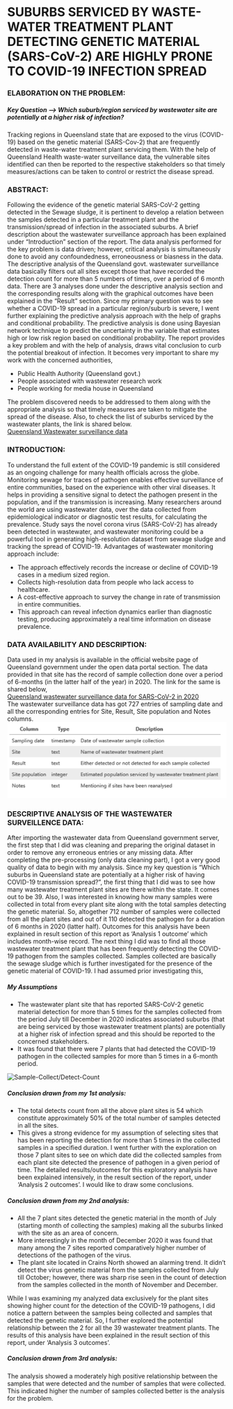 # SUBURBS SERVICED BY WASTE-WATER TREATMENT PLANT DETECTING GENETIC MATERIAL (SARS-CoV-2) ARE HIGHLY PRONE TO COVID-19 INFECTION SPREAD

### ELABORATION ON THE PROBLEM:
##### Key Question --> *Which suburb/region serviced by wastewater site are potentially at a higher risk of infection?* 
Tracking regions in Queensland state that are exposed to the virus (COVID-19) based on the genetic material (SARS-Cov-2) that are frequently detected in waste-water treatment plant servicing them. With the help of Queensland Health waste-water surveillance data, the vulnerable sites identified can then be reported to the respective stakeholders so that timely measures/actions can be taken to control or restrict the disease spread.

### ABSTRACT:
Following the evidence of the genetic material SARS-CoV-2 getting detected in the Sewage sludge, it is pertinent to 
develop a relation between the samples detected in a particular treatment plant and the transmission/spread of 
infection in the associated suburbs. A brief description about the wastewater surveillance approach has been 
explained under “Introduction” section of the report. The data analysis performed for the key problem is data 
driven; however, critical analysis is simultaneously done to avoid any confoundedness, erroneousness or biasness in 
the data. The descriptive analysis of the Queensland govt. wastewater surveillance data basically filters out all sites
except those that have recorded the detection count for more than 5 numbers of times, over a period of 6 month 
data. There are 3 analyses done under the descriptive analysis section and the corresponding results along with the 
graphical outcomes have been explained in the “Result” section. Since my primary question was to see whether a
COVID-19 spread in a particular region/suburb is severe, I went further explaining the predictive analysis approach 
with the help of graphs and conditional probability. The predictive analysis is done using Bayesian network technique 
to predict the uncertainty in the variable that estimates high or low risk region based on conditional probability. The 
report provides a key problem and with the help of analysis, draws vital conclusion to curb the potential breakout of 
infection. It becomes very important to share my work with the concerned authorities,
* Public Health Authority (Queensland govt.)
* People associated with wastewater research work
* People working for media house in Queensland

The problem discovered needs to be addressed to them along with the appropriate analysis so that timely measures are taken to mitigate the spread of the disease. Also, to check the list of suburbs serviced by the wastewater plants, the link is shared below.   
[Queensland Wastewater surveillance data](https://www.qld.gov.au/health/conditions/health-alerts/coronavirus-covid-19/current-status/wastewater)

### INTRODUCTION:
To understand the full extent of the COVID-19 pandemic is still considered as an ongoing challenge for many health 
officials across the globe. Monitoring sewage for traces of pathogen enables effective surveillance of entire 
communities, based on the experience with other viral diseases. It helps in providing a sensitive signal to detect the 
pathogen present in the population, and if the transmission is increasing. Many researchers around the world are 
using wastewater data, over the data collected from epidemiological indicator or diagnostic test results, for
calculating the prevalence. Study says the novel corona virus (SARS-CoV-2) has already been detected in wastewater, 
and wastewater monitoring could be a powerful tool in generating high-resolution dataset from sewage sludge and 
tracking the spread of COVID-19.
Advantages of wastewater monitoring approach include:
* The approach effectively records the increase or decline of COVID-19 cases in a medium sized region.
* Collects high-resolution data from people who lack access to healthcare.
* A cost-effective approach to survey the change in rate of transmission in entire communities.
* This approach can reveal infection dynamics earlier than diagnostic testing, producing approximately a real 
time information on disease prevalence.

### DATA AVAILABILITY AND DESCRIPTION:
Data used in my analysis is available in the official website page of Queensland government under the open data 
portal section. The data provided in that site has the record of sample collection done over a period of 6-months (in 
the latter half of the year) in 2020. The link for the same is shared below,  
[Queensland wastewater surveillance data for SARS-CoV-2 in 2020](https://www.data.qld.gov.au/dataset/queensland-wastewater-surveillance-for-sars-cov-2/resource/0e7a7d67-435c-4d24-9e6f-23c28a6a8cff)  
The wastewater surveillance data has got 727 entries of sampling date and all the corresponding entries for Site, 
Result, Site population and Notes columns.  
![Metadata](Datas/metadata.png)  

### DESCRIPTIVE ANALYSIS OF THE WASTEWATER SURVEILLENCE DATA:  
After importing the wastewater data from Queensland government server, the first step that I did was cleaning and 
preparing the original dataset in order to remove any erroneous entries or any missing data. After completing the
pre-processing (only data cleaning part), I got a very good quality of data to begin with my analysis.
Since my key question is “Which suburbs in Queensland state are potentially at a higher risk of having COVID-19 
transmission spread?”, the first thing that I did was to see how many wastewater treatment plant sites are there 
within the state. It comes out to be 39. 
Also, I was interested in knowing how many samples were collected in total from every plant site along with the total 
samples detecting the genetic material. So, altogether 712 number of samples were collected from all the plant sites
and out of it 110 detected the pathogen for a duration of 6 months in 2020 (latter half). Outcomes for this analysis 
have been explained in result section of this report as ‘Analysis 1 outcome’ which includes month-wise record.
The next thing I did was to find all those wastewater treatment plant that has been frequently detecting the COVID-19 pathogen from the samples collected. Samples collected are basically the sewage sludge which is further 
investigated for the presence of the genetic material of COVID-19. I had assumed prior investigating this,  
##### *My Assumptions*
- The wastewater plant site that has reported SARS-CoV-2 genetic material detection for more than 5 times for the 
samples collected from the period July till December in 2020 indicates associated suburbs (that are being serviced by 
those wastewater treatment plants) are potentially at a higher risk of infection spread and this should be reported to 
the concerned stakeholders.
- It was found that there were 7 plants that had detected the COVID-19 pathogen in the collected samples for more 
than 5 times in a 6-month period.

![Sample-Collect/Detect-Count](Sample-CollectDetect-Count.png)  

##### *Conclusion drawn from my 1st analysis:*  
* The total detects count from all the above plant sites is 54 which constitute approximately 50% of the total 
number of samples detected in all the sites. 
* This gives a strong evidence for my assumption of selecting sites that has been reporting the detection for 
more than 5 times in the collected samples in a specified duration.
I went further with the exploration on those 7 plant sites to see on which date did the collected samples from each 
plant site detected the presence of pathogen in a given period of time. The detailed results/outcomes for this 
exploratory analysis have been explained intensively, in the result section of the report, under ‘Analysis 2 outcomes’. 
I would like to draw some conclusions.

##### *Conclusion drawn from my 2nd analysis:*  
* All the 7 plant sites detected the genetic material in the month of July (starting month of collecting the 
samples) making all the suburbs linked with the site as an area of concern.
* More interestingly in the month of December 2020 it was found that many among the 7 sites reported 
comparatively higher number of detections of the pathogen of the virus. 
* The plant site located in Crains North showed an alarming trend. It didn’t detect the virus genetic material 
from the samples collected from July till October; however, there was sharp rise seen in the count of 
detection from the samples collected in the month of November and December.

While I was examining my analyzed data exclusively for the plant sites showing higher count for the detection of the 
COVID-19 pathogens, I did notice a pattern between the samples being collected and samples that detected the 
genetic material. So, I further explored the potential relationship between the 2 for all the 39 wastewater treatment 
plants. The results of this analysis have been explained in the result section of this report, under ‘Analysis 3 
outcomes’.  

##### *Conclusion drawn from 3rd analysis:* 
The analysis showed a moderately high positive relationship between the samples that were detected and the 
number of samples that were collected. This indicated higher the number of samples collected better is the analysis 
for the problem.





